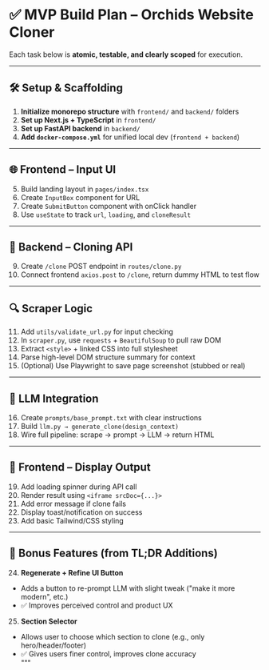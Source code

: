 # ✅ MVP Build Plan – Orchids Website Cloner

Each task below is **atomic, testable, and clearly scoped** for execution.

---

## 🛠️ Setup & Scaffolding

1. **Initialize monorepo structure** with `frontend/` and `backend/` folders  
2. **Set up Next.js + TypeScript** in `frontend/`  
3. **Set up FastAPI backend** in `backend/`  
4. **Add `docker-compose.yml`** for unified local dev (`frontend + backend`)  

---

## 🌐 Frontend – Input UI

5. Build landing layout in `pages/index.tsx`  
6. Create `InputBox` component for URL  
7. Create `SubmitButton` component with onClick handler  
8. Use `useState` to track `url`, `loading`, and `cloneResult`  

---

## 🔌 Backend – Cloning API

9. Create `/clone` POST endpoint in `routes/clone.py`  
10. Connect frontend `axios.post` to `/clone`, return dummy HTML to test flow  

---

## 🔍 Scraper Logic

11. Add `utils/validate_url.py` for input checking  
12. In `scraper.py`, use `requests` + `BeautifulSoup` to pull raw DOM  
13. Extract `<style>` + linked CSS into full stylesheet  
14. Parse high-level DOM structure summary for context  
15. (Optional) Use Playwright to save page screenshot (stubbed or real)  

---

## 🤖 LLM Integration

16. Create `prompts/base_prompt.txt` with clear instructions  
17. Build `llm.py → generate_clone(design_context)`  
18. Wire full pipeline: scrape → prompt → LLM → return HTML  

---

## 🔁 Frontend – Display Output

19. Add loading spinner during API call  
20. Render result using `<iframe srcDoc={...}>`  
21. Add error message if clone fails  
22. Display toast/notification on success  
23. Add basic Tailwind/CSS styling  

---

## 🧠 Bonus Features (from TL;DR Additions)

24. **Regenerate + Refine UI Button**  
   - Adds a button to re-prompt LLM with slight tweak ("make it more modern", etc.)  
   - ✅ Improves perceived control and product UX  

25. **Section Selector**  
   - Allows user to choose which section to clone (e.g., only hero/header/footer)  
   - ✅ Gives users finer control, improves clone accuracy  
"""
